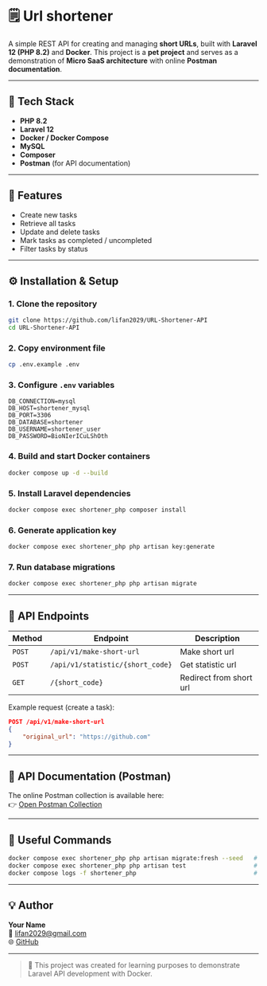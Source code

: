 # 🗒️ Url shortener

A simple REST API for creating and managing **short URLs**, built with **Laravel 12 (PHP 8.2)** and **Docker**.
This project is a **pet project** and serves as a demonstration of **Micro SaaS architecture** with online **Postman documentation**.

---

## 🚀 Tech Stack

- **PHP 8.2**
- **Laravel 12**
- **Docker / Docker Compose**
- **MySQL**
- **Composer**
- **Postman** (for API documentation)

---

## 🧩 Features

- Create new tasks  
- Retrieve all tasks  
- Update and delete tasks  
- Mark tasks as completed / uncompleted  
- Filter tasks by status  

---

## ⚙️ Installation & Setup

### 1. Clone the repository

```bash
git clone https://github.com/lifan2029/URL-Shortener-API
cd URL-Shortener-API
```

### 2. Copy environment file

```bash
cp .env.example .env
```

### 3. Configure `.env` variables

```env
DB_CONNECTION=mysql
DB_HOST=shortener_mysql
DB_PORT=3306
DB_DATABASE=shortener
DB_USERNAME=shortener_user
DB_PASSWORD=BioNIerICuLShOth
```

### 4. Build and start Docker containers

```bash
docker compose up -d --build
```

### 5. Install Laravel dependencies

```bash
docker compose exec shortener_php composer install
```

### 6. Generate application key

```bash
docker compose exec shortener_php php artisan key:generate
```

### 7. Run database migrations

```bash
docker compose exec shortener_php php artisan migrate
```

---

## 🧠 API Endpoints

| Method | Endpoint | Description |
|--------|-----------|-------------|
| `POST` | `/api/v1/make-short-url` | Make short url |
| `POST` | `/api/v1/statistic/{short_code}` | Get statistic url |
| `GET` | `/{short_code}` | Redirect from short url |

Example request (create a task):
```json
POST /api/v1/make-short-url
{
    "original_url": "https://github.com"
}
```

---

## 📘 API Documentation (Postman)

The online Postman collection is available here:  
👉 [Open Postman Collection](https://www.postman.com/coreflowx/url-shortener-api)

---

## 🔧 Useful Commands

```bash
docker compose exec shortener_php php artisan migrate:fresh --seed   # Recreate DB with seed data
docker compose exec shortener_php php artisan test                   # Run tests
docker compose logs -f shortener_php                                 # View container logs
```

---

## 💡 Author

**Your Name**  
📧 lifan2029@gmail.com  
🌐 [GitHub](https://github.com/lifan2029)

---

> 🧠 This project was created for learning purposes to demonstrate Laravel API development with Docker.
